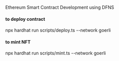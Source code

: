 Ethereum Smart Contract Development using DFNS

#### to deploy contract
npx hardhat run scripts/deploy.ts --network goerli
#### to mint NFT
npx hardhat run scripts/mint.ts  --network goerli